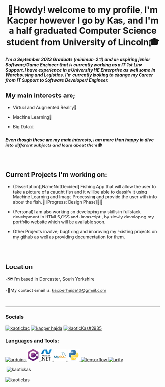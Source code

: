 # <div align="center">👋Howdy! welcome to my profile, I'm Kacper however I go by Kas, and I'm a half graduated Computer Science student from University of Lincoln🎓</div>  
  

##### I'm a September 2023 Graduate (minimum 2:1) and an aspiring junior Software/Game Engineer that is currently working as a IT 1st Line Support. I have experience in a University HE Enterprise as well some in Warehousing and Logistics. I'm currently looking to change my Career from IT Support to Software Developer/ Engineer.
  

## **My main interests are;**  
  

- Virtual and Augmented Reality🤳  
  
- Machine Learning🤖  
  
- Big Data📊  
  

##### Even though these are my main interests, I am more than happy to dive into different subjects and learn about them📚  
  


<br/>  

## **Current Projects I'm working on:**  
  

- (Dissertation)[NameNotDecided] Fishing App that will allow the user to take a picture of a caught fish and it will be able to classify it using Machine Learning and Image Processing and provide the user with info about the fish.🎣
[Progress: Design Phase]🎨📏

- (Personal)I am also working on developing my skills in fullstack development in HTML5,CSS and Javascript , by slowly developing my portfolio website which will be available soon.

- Other Projects involve; bugfixing and improving my existing projects on my github as well as providing documentation for them.
<br/>  

<br/>

## Location

-🗺️I'm based in Doncaster, South Yorkshire 

-💌My contact email is: kacperhajda16@gmail.com

<br />

----

<h3 align="left">Socials</h3>
<p align="left">
<a href="https://twitter.com/kaotickac" target="blank"><img align="center" src="https://raw.githubusercontent.com/rahuldkjain/github-profile-readme-generator/master/src/images/icons/Social/twitter.svg" alt="kaotickac" height="30" width="40" /></a>
<a href="https://linkedin.com/in/kacper hajda" target="blank"><img align="center" src="https://raw.githubusercontent.com/rahuldkjain/github-profile-readme-generator/master/src/images/icons/Social/linked-in-alt.svg" alt="kacper hajda" height="30" width="40" /></a>
<a href="https://discordapp.com/users/118109434084851717" target="blank"><img align="center" src="https://raw.githubusercontent.com/rahuldkjain/github-profile-readme-generator/master/src/images/icons/Social/discord.svg" alt="KaoticKas#2935" height="30" width="40" /></a>
</p>

<h3 align="left">Languages and Tools:</h3>
<p align="left"> <a href="https://www.arduino.cc/" target="_blank" rel="noreferrer"> <img src="https://cdn.worldvectorlogo.com/logos/arduino-1.svg" alt="arduino" width="40" height="40"/> </a> <a href="https://www.w3schools.com/cs/" target="_blank" rel="noreferrer"> <img src="https://raw.githubusercontent.com/devicons/devicon/master/icons/csharp/csharp-original.svg" alt="csharp" width="40" height="40"/> </a> <a href="https://dotnet.microsoft.com/" target="_blank" rel="noreferrer"> <img src="https://raw.githubusercontent.com/devicons/devicon/master/icons/dot-net/dot-net-original-wordmark.svg" alt="dotnet" width="40" height="40"/> </a> <a href="https://www.mysql.com/" target="_blank" rel="noreferrer"> <img src="https://raw.githubusercontent.com/devicons/devicon/master/icons/mysql/mysql-original-wordmark.svg" alt="mysql" width="40" height="40"/> </a> <a href="https://www.python.org" target="_blank" rel="noreferrer"> <img src="https://raw.githubusercontent.com/devicons/devicon/master/icons/python/python-original.svg" alt="python" width="40" height="40"/> </a> <a href="https://www.tensorflow.org" target="_blank" rel="noreferrer"> <img src="https://www.vectorlogo.zone/logos/tensorflow/tensorflow-icon.svg" alt="tensorflow" width="40" height="40"/> </a> <a href="https://unity.com/" target="_blank" rel="noreferrer"> <img src="https://www.vectorlogo.zone/logos/unity3d/unity3d-icon.svg" alt="unity" width="40" height="40"/> </a> </p>

<p>&nbsp;<img align="center" src="https://github-readme-stats.vercel.app/api?username=kaotickas&show_icons=true&locale=en" alt="kaotickas" /></p>

<p><img align="center" src="https://github-readme-streak-stats.herokuapp.com/?user=kaotickas&" alt="kaotickas" /></p>
